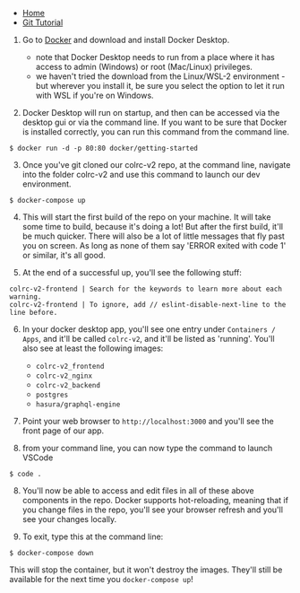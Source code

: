 - [Home](README.md)
- [Git Tutorial](git.md)

1. Go to [Docker](https://www.docker.com/get-started) and download and install Docker Desktop.

    - note that Docker Desktop needs to run from a place where it has access to admin (Windows) or root (Mac/Linux) privileges.
    - we haven't tried the download from the Linux/WSL-2 environment - but wherever you install it, be sure you select the option to let it run with WSL if you're on Windows.

2. Docker Desktop will run on startup, and then can be accessed via the desktop gui or via the command line.  If you want to be sure that Docker is installed correctly, you can run this command from the command line.

```
$ docker run -d -p 80:80 docker/getting-started

```
3. Once you've git cloned our colrc-v2 repo, at the command line, navigate into the folder colrc-v2 and use this command to launch our dev environment.  

```
$ docker-compose up

```

4. This will start the first build of the repo on your machine.  It will take some time to build, because it's doing a lot!  But after the first build, it'll be much quicker.  There will also be a lot of little messages that fly past you on screen.  As long as none of them say 'ERROR exited with code 1' or similar, it's all good. 

5. At the end of a successful up, you'll see the following stuff:

``` 
colrc-v2-frontend | Search for the keywords to learn more about each warning.
colrc-v2-frontend | To ignore, add // eslint-disable-next-line to the line before.

```

6.  In your docker desktop app, you'll see one entry under `Containers / Apps`, and it'll be called `colrc-v2`, and it'll be listed as 'running'.  You'll also see at least the following images:

    - `colrc-v2_frontend`
    - `colrc-v2_nginx`
    - `colrc-v2_backend`
    - `postgres`
    - `hasura/graphql-engine`

6.  Point your web browser to `http://localhost:3000` and you'll see the front page of our app.

7.  from your command line, you can now type the command to launch VSCode  

```
$ code .

```

8. You'll now be able to access and edit files in all of these above components in the repo.  Docker supports hot-reloading, meaning that if you change files in the repo, you'll see your browser refresh and you'll see your changes locally. 

9.  To exit, type this at the command line:

```
$ docker-compose down

```
This will stop the container, but it won't destroy the images.  They'll still be available for the next time you `docker-compose up`!

